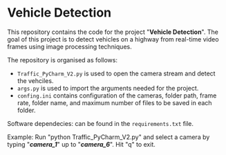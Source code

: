 # Vehicle Detection

This repository contains the code for the project "**Vehicle Detection**". The goal of this project is to detect vehicles on a highway from real-time video frames using image processing techniques.

The repository is organised as follows:
- `Traffic_PyCharm_V2.py` is used to open the camera stream and detect the vehciles.
- `args.py` is used to import the arguments needed for the project.
- `confing.ini` contains configuration of the cameras, folder path, frame rate, folder name, and maximum number of files to be saved in each folder.

Software dependecies: 
can be found in the `requirements.txt` file.

Example:
Run "python Traffic_PyCharm_V2.py" and select a camera by typing "***camera_1***" up to "***camera_6***". Hit "q" to exit.
